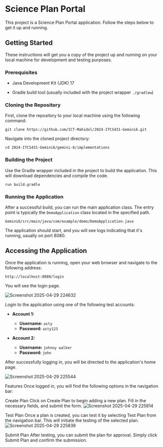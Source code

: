 
# Science Plan Portal

This project is a Science Plan Portal application. Follow the steps below to get it up and running.

## Getting Started

These instructions will get you a copy of the project up and running on your local machine for development and testing purposes.

### Prerequisites

* Java Development Kit (JDK) 17

* Gradle build tool (usually included with the project wrapper `./gradlew`)


### Cloning the Repository

First, clone the repository to your local machine using the following command:

```
git clone https://github.com/ICT-Mahidol/2024-ITCS431-Gemini6.git
```

Navigate into the cloned project directory:

```
cd 2024-ITCS431-Gemini6/gemini-6/implementations
```

### Building the Project

Use the Gradle wrapper included in the project to build the application. This will download dependencies and compile the code.

```
run build.gradle
```


### Running the Application

After a successful build, you can run the main application class. The entry point is typically the `DemoApplication` class located in the specified path.


```
Gemini6/src/main/java/com/example/demo/DemoApplication.java
```

The application should start, and you will see logs indicating that it's running, usually on port 8080.

## Accessing the Application

Once the application is running, open your web browser and navigate to the following address:

```
http://localhost:8080/login
```

You will see the login page.

![Screenshot 2025-04-29 224632](https://github.com/user-attachments/assets/75af7b3a-e978-43bf-8d8f-19af511fe5f9)


Login to the application using one of the following test accounts:

* **Account 1:**
    * **Username:** `asty`
    * **Password:** `asty123`

* **Account 2:**
    * **Username:** `johnny walker`
    * **Password:** `john`

After successfully logging in, you will be directed to the application's home page.

![Screenshot 2025-04-29 225544](https://github.com/user-attachments/assets/90ee465f-e8db-44a7-bac6-cb17e1b30ec7)

Features
Once logged in, you will find the following options in the navigation bar:

Create Plan
Click on Create Plan to begin adding a new plan. Fill in the necessary fields, and submit the form.
![Screenshot 2025-04-29 225814](https://github.com/user-attachments/assets/8e5de233-b874-4a62-bfb5-b083c6920efa)


Test Plan
Once a plan is created, you can test it by selecting Test Plan from the navigation bar. This will initiate the testing of the selected plan.
![Screenshot 2025-04-29 225839](https://github.com/user-attachments/assets/60ab88d7-d999-4c46-9a3e-1a2cdf52941c)


Submit Plan
After testing, you can submit the plan for approval. Simply click Submit Plan and confirm the submission.



